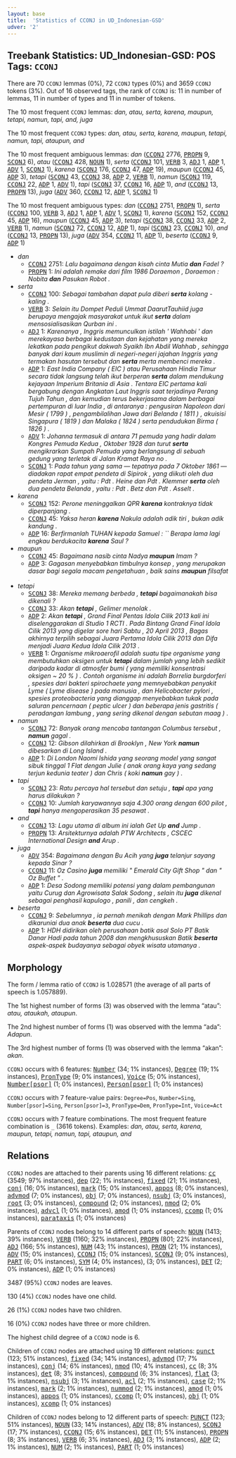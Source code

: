 ```yaml
---
layout: base
title:  'Statistics of CCONJ in UD_Indonesian-GSD'
udver: '2'
---
```


## Treebank Statistics: UD_Indonesian-GSD: POS Tags: `CCONJ`

There are 70 `CCONJ` lemmas (0%), 72 `CCONJ` types (0%) and 3659 `CCONJ` tokens (3%).
Out of 16 observed tags, the rank of `CCONJ` is: 11 in number of lemmas, 11 in number of types and 11 in number of tokens.

The 10 most frequent `CCONJ` lemmas: <em>dan, atau, serta, karena, maupun, tetapi, namun, tapi, and, juga</em>

The 10 most frequent `CCONJ` types:  <em>dan, atau, serta, karena, maupun, tetapi, namun, tapi, ataupun, and</em>

The 10 most frequent ambiguous lemmas: <em>dan</em> (<tt><a href="id_gsd-pos-CCONJ.html">CCONJ</a></tt> 2776, <tt><a href="id_gsd-pos-PROPN.html">PROPN</a></tt> 9, <tt><a href="id_gsd-pos-SCONJ.html">SCONJ</a></tt> 6), <em>atau</em> (<tt><a href="id_gsd-pos-CCONJ.html">CCONJ</a></tt> 428, <tt><a href="id_gsd-pos-NOUN.html">NOUN</a></tt> 1), <em>serta</em> (<tt><a href="id_gsd-pos-CCONJ.html">CCONJ</a></tt> 101, <tt><a href="id_gsd-pos-VERB.html">VERB</a></tt> 3, <tt><a href="id_gsd-pos-ADJ.html">ADJ</a></tt> 1, <tt><a href="id_gsd-pos-ADP.html">ADP</a></tt> 1, <tt><a href="id_gsd-pos-ADV.html">ADV</a></tt> 1, <tt><a href="id_gsd-pos-SCONJ.html">SCONJ</a></tt> 1), <em>karena</em> (<tt><a href="id_gsd-pos-SCONJ.html">SCONJ</a></tt> 176, <tt><a href="id_gsd-pos-CCONJ.html">CCONJ</a></tt> 47, <tt><a href="id_gsd-pos-ADP.html">ADP</a></tt> 19), <em>maupun</em> (<tt><a href="id_gsd-pos-CCONJ.html">CCONJ</a></tt> 45, <tt><a href="id_gsd-pos-ADP.html">ADP</a></tt> 3), <em>tetapi</em> (<tt><a href="id_gsd-pos-SCONJ.html">SCONJ</a></tt> 43, <tt><a href="id_gsd-pos-CCONJ.html">CCONJ</a></tt> 38, <tt><a href="id_gsd-pos-ADP.html">ADP</a></tt> 2, <tt><a href="id_gsd-pos-VERB.html">VERB</a></tt> 1), <em>namun</em> (<tt><a href="id_gsd-pos-SCONJ.html">SCONJ</a></tt> 119, <tt><a href="id_gsd-pos-CCONJ.html">CCONJ</a></tt> 22, <tt><a href="id_gsd-pos-ADP.html">ADP</a></tt> 1, <tt><a href="id_gsd-pos-ADV.html">ADV</a></tt> 1), <em>tapi</em> (<tt><a href="id_gsd-pos-SCONJ.html">SCONJ</a></tt> 37, <tt><a href="id_gsd-pos-CCONJ.html">CCONJ</a></tt> 16, <tt><a href="id_gsd-pos-ADP.html">ADP</a></tt> 1), <em>and</em> (<tt><a href="id_gsd-pos-CCONJ.html">CCONJ</a></tt> 13, <tt><a href="id_gsd-pos-PROPN.html">PROPN</a></tt> 13), <em>juga</em> (<tt><a href="id_gsd-pos-ADV.html">ADV</a></tt> 360, <tt><a href="id_gsd-pos-CCONJ.html">CCONJ</a></tt> 12, <tt><a href="id_gsd-pos-ADP.html">ADP</a></tt> 1, <tt><a href="id_gsd-pos-SCONJ.html">SCONJ</a></tt> 1)

The 10 most frequent ambiguous types:  <em>dan</em> (<tt><a href="id_gsd-pos-CCONJ.html">CCONJ</a></tt> 2751, <tt><a href="id_gsd-pos-PROPN.html">PROPN</a></tt> 1), <em>serta</em> (<tt><a href="id_gsd-pos-CCONJ.html">CCONJ</a></tt> 100, <tt><a href="id_gsd-pos-VERB.html">VERB</a></tt> 3, <tt><a href="id_gsd-pos-ADJ.html">ADJ</a></tt> 1, <tt><a href="id_gsd-pos-ADP.html">ADP</a></tt> 1, <tt><a href="id_gsd-pos-ADV.html">ADV</a></tt> 1, <tt><a href="id_gsd-pos-SCONJ.html">SCONJ</a></tt> 1), <em>karena</em> (<tt><a href="id_gsd-pos-SCONJ.html">SCONJ</a></tt> 152, <tt><a href="id_gsd-pos-CCONJ.html">CCONJ</a></tt> 45, <tt><a href="id_gsd-pos-ADP.html">ADP</a></tt> 16), <em>maupun</em> (<tt><a href="id_gsd-pos-CCONJ.html">CCONJ</a></tt> 45, <tt><a href="id_gsd-pos-ADP.html">ADP</a></tt> 3), <em>tetapi</em> (<tt><a href="id_gsd-pos-SCONJ.html">SCONJ</a></tt> 38, <tt><a href="id_gsd-pos-CCONJ.html">CCONJ</a></tt> 33, <tt><a href="id_gsd-pos-ADP.html">ADP</a></tt> 2, <tt><a href="id_gsd-pos-VERB.html">VERB</a></tt> 1), <em>namun</em> (<tt><a href="id_gsd-pos-SCONJ.html">SCONJ</a></tt> 72, <tt><a href="id_gsd-pos-CCONJ.html">CCONJ</a></tt> 12, <tt><a href="id_gsd-pos-ADP.html">ADP</a></tt> 1), <em>tapi</em> (<tt><a href="id_gsd-pos-SCONJ.html">SCONJ</a></tt> 23, <tt><a href="id_gsd-pos-CCONJ.html">CCONJ</a></tt> 10), <em>and</em> (<tt><a href="id_gsd-pos-CCONJ.html">CCONJ</a></tt> 13, <tt><a href="id_gsd-pos-PROPN.html">PROPN</a></tt> 13), <em>juga</em> (<tt><a href="id_gsd-pos-ADV.html">ADV</a></tt> 354, <tt><a href="id_gsd-pos-CCONJ.html">CCONJ</a></tt> 11, <tt><a href="id_gsd-pos-ADP.html">ADP</a></tt> 1), <em>beserta</em> (<tt><a href="id_gsd-pos-CCONJ.html">CCONJ</a></tt> 9, <tt><a href="id_gsd-pos-ADP.html">ADP</a></tt> 1)


* <em>dan</em>
  * <tt><a href="id_gsd-pos-CCONJ.html">CCONJ</a></tt> 2751: <em>Lalu bagaimana dengan kisah cinta Mutia <b>dan</b> Fadel ?</em>
  * <tt><a href="id_gsd-pos-PROPN.html">PROPN</a></tt> 1: <em>Ini adalah remake dari film 1986 Doraemon , Doraemon : Nobita <b>dan</b> Pasukan Robot .</em>
* <em>serta</em>
  * <tt><a href="id_gsd-pos-CCONJ.html">CCONJ</a></tt> 100: <em>Sebagai tambahan dapat pula diberi <b>serta</b> kolang - kaling .</em>
  * <tt><a href="id_gsd-pos-VERB.html">VERB</a></tt> 3: <em>Selain itu Dompet Peduli Ummat DaarutTauhiid juga berupaya mengajak masyarakat untuk ikut <b>serta</b> dalam mensosialisasikan Qurban ini .</em>
  * <tt><a href="id_gsd-pos-ADJ.html">ADJ</a></tt> 1: <em>Karenanya , Inggris memunculkan istilah ' Wahhabi ' dan merekayasa berbagai kedustaan dan kejahatan yang mereka lekatkan pada pengikut dakwah Syaikh Ibn Abdil Wahhab , sehingga banyak dari kaum muslimin di negeri-negeri jajahan Inggris yang termakan hasutan tersebut dan <b>serta</b> merta membenci mereka .</em>
  * <tt><a href="id_gsd-pos-ADP.html">ADP</a></tt> 1: <em>East India Company ( EIC ) atau Perusahaan Hindia Timur secara tidak langsung telah ikut berperan <b>serta</b> dalam mendukung kejayaan Imperium Britania di Asia . Tentara EIC pertama kali bergabung dengan Angkatan Laut Inggris saat terjadinya Perang Tujuh Tahun , dan kemudian terus bekerjasama dalam berbagai pertempuran di luar India , di antaranya : pengusiran Napoleon dari Mesir ( 1799 ) , pengambilalihan Jawa dari Belanda ( 1811 ) , akuisisi Singapura ( 1819 ) dan Malaka ( 1824 ) serta pendudukan Birma ( 1826 ) .</em>
  * <tt><a href="id_gsd-pos-ADV.html">ADV</a></tt> 1: <em>Johanna termasuk di antara 71 pemuda yang hadir dalam Kongres Pemuda Kedua , Oktober 1928 dan turut <b>serta</b> mengikrarkan Sumpah Pemuda yang berlangsung di sebuah gedung yang terletak di Jalan Kramat Raya no .</em>
  * <tt><a href="id_gsd-pos-SCONJ.html">SCONJ</a></tt> 1: <em>Pada tahun yang sama — tepatnya pada 7 Oktober 1861 — diadakan rapat empat pendeta di Sipirok , yang diikuti oleh dua pendeta Jerman , yaitu : Pdt . Heine dan Pdt . Klemmer <b>serta</b> oleh dua pendeta Belanda , yaitu : Pdt . Betz dan Pdt . Asselt .</em>
* <em>karena</em>
  * <tt><a href="id_gsd-pos-SCONJ.html">SCONJ</a></tt> 152: <em>Perone meninggalkan QPR <b>karena</b> kontraknya tidak diperpanjang .</em>
  * <tt><a href="id_gsd-pos-CCONJ.html">CCONJ</a></tt> 45: <em>Yaksa heran <b>karena</b> Nakula adalah adik tiri , bukan adik kandung .</em>
  * <tt><a href="id_gsd-pos-ADP.html">ADP</a></tt> 16: <em>Berfirmanlah TUHAN kepada Samuel : `` Berapa lama lagi engkau berdukacita <b>karena</b> Saul ?</em>
* <em>maupun</em>
  * <tt><a href="id_gsd-pos-CCONJ.html">CCONJ</a></tt> 45: <em>Bagaimana nasib cinta Nadya <b>maupun</b> Imam ?</em>
  * <tt><a href="id_gsd-pos-ADP.html">ADP</a></tt> 3: <em>Gagasan menyebabkan timbulnya konsep , yang merupakan dasar bagi segala macam pengetahuan , baik sains <b>maupun</b> filsafat .</em>
* <em>tetapi</em>
  * <tt><a href="id_gsd-pos-SCONJ.html">SCONJ</a></tt> 38: <em>Mereka memang berbeda , <b>tetapi</b> bagaimanakah bisa dikenali ?</em>
  * <tt><a href="id_gsd-pos-CCONJ.html">CCONJ</a></tt> 33: <em>Akan <b>tetapi</b> , Gelimer menolak .</em>
  * <tt><a href="id_gsd-pos-ADP.html">ADP</a></tt> 2: <em>Akan <b>tetapi</b> , Grand Final Pentas Idola Cilik 2013 kali ini diselenggarakan di Studio 1 RCTI . Pada Bintang Grand Final Idola Cilik 2013 yang digelar sore hari Sabtu , 20 April 2013 , Bagas akhirnya terpilih sebagai Juara Pertama Idola Cilik 2013 dan Difa menjadi Juara Kedua Idola Cilik 2013 .</em>
  * <tt><a href="id_gsd-pos-VERB.html">VERB</a></tt> 1: <em>Organisme mikroaerofil adalah suatu tipe organisme yang membutuhkan oksigen untuk <b>tetapi</b> dalam jumlah yang lebih sedikit daripada kadar di atmosfer bumi ( yang memiliki konsentrasi oksigen ~ 20 % ) . Contoh organisme ini adalah Borrelia burgdorferi , spesies dari bakteri spirochaete yang memnyebabkan penyakit Lyme ( Lyme disease ) pada manusia , dan Helicobacter pylori , spesies proteobacteria yang dianggap menyebabkan tukak pada saluran pencernaan ( peptic ulcer ) dan beberapa jenis gastritis ( peradangan lambung , yang sering dikenal dengan sebutan maag ) .</em>
* <em>namun</em>
  * <tt><a href="id_gsd-pos-SCONJ.html">SCONJ</a></tt> 72: <em>Banyak orang mencoba tantangan Columbus tersebut , <b>namun</b> gagal .</em>
  * <tt><a href="id_gsd-pos-CCONJ.html">CCONJ</a></tt> 12: <em>Gibson dilahirkan di Brooklyn , New York <b>namun</b> dibesarkan di Long Island .</em>
  * <tt><a href="id_gsd-pos-ADP.html">ADP</a></tt> 1: <em>Di London Naomi Ishida yang seorang model yang sangat sibuk tinggal 1 Flat dengan Julie ( anak orang kaya yang sedang terjun kedunia teater ) dan Chris ( koki <b>namun</b> gay ) .</em>
* <em>tapi</em>
  * <tt><a href="id_gsd-pos-SCONJ.html">SCONJ</a></tt> 23: <em>Ratu percaya hal tersebut dan setuju , <b>tapi</b> apa yang harus dilakukan ?</em>
  * <tt><a href="id_gsd-pos-CCONJ.html">CCONJ</a></tt> 10: <em>Jumlah karyawannya saja 4.300 orang dengan 600 pilot , <b>tapi</b> hanya mengoperasikan 35 pesawat .</em>
* <em>and</em>
  * <tt><a href="id_gsd-pos-CCONJ.html">CCONJ</a></tt> 13: <em>Lagu utama di album ini ialah Get Up <b>and</b> Jump .</em>
  * <tt><a href="id_gsd-pos-PROPN.html">PROPN</a></tt> 13: <em>Arsitekturnya adalah PTW Architects , CSCEC International Design <b>and</b> Arup .</em>
* <em>juga</em>
  * <tt><a href="id_gsd-pos-ADV.html">ADV</a></tt> 354: <em>Bagaimana dengan Bu Acih yang <b>juga</b> telanjur sayang kepada Sinar ?</em>
  * <tt><a href="id_gsd-pos-CCONJ.html">CCONJ</a></tt> 11: <em>Oz Casino <b>juga</b> memiliki " Emerald City Gift Shop " dan " Oz Buffet " .</em>
  * <tt><a href="id_gsd-pos-ADP.html">ADP</a></tt> 1: <em>Desa Sodong memiliki potensi yang dalam pembangunan yaitu Curug dan Agrowisata Salak Sodong , selain itu <b>juga</b> dikenal sebagai penghasil kapulogo , panili , dan cengkeh .</em>
* <em>beserta</em>
  * <tt><a href="id_gsd-pos-CCONJ.html">CCONJ</a></tt> 9: <em>Sebelumnya , ia pernah menikah dengan Mark Phillips dan dikaruniai dua anak <b>beserta</b> dua cucu .</em>
  * <tt><a href="id_gsd-pos-ADP.html">ADP</a></tt> 1: <em>HDH didirikan oleh perusahaan batik asal Solo PT Batik Danar Hadi pada tahun 2008 dan mengkhususkan Batik <b>beserta</b> aspek-aspek budayanya sebagai obyek wisata utamanya .</em>

## Morphology

The form / lemma ratio of `CCONJ` is 1.028571 (the average of all parts of speech is 1.057889).

The 1st highest number of forms (3) was observed with the lemma “atau”: <em>atau, ataukah, ataupun</em>.

The 2nd highest number of forms (1) was observed with the lemma “ada”: <em>Adapun</em>.

The 3rd highest number of forms (1) was observed with the lemma “akan”: <em>akan</em>.

`CCONJ` occurs with 6 features: <tt><a href="id_gsd-feat-Number.html">Number</a></tt> (34; 1% instances), <tt><a href="id_gsd-feat-Degree.html">Degree</a></tt> (19; 1% instances), <tt><a href="id_gsd-feat-PronType.html">PronType</a></tt> (9; 0% instances), <tt><a href="id_gsd-feat-Voice.html">Voice</a></tt> (5; 0% instances), <tt><a href="id_gsd-feat-Number-psor.html">Number[psor]</a></tt> (1; 0% instances), <tt><a href="id_gsd-feat-Person-psor.html">Person[psor]</a></tt> (1; 0% instances)

`CCONJ` occurs with 7 feature-value pairs: `Degree=Pos`, `Number=Sing`, `Number[psor]=Sing`, `Person[psor]=3`, `PronType=Dem`, `PronType=Int`, `Voice=Act`

`CCONJ` occurs with 7 feature combinations.
The most frequent feature combination is `_` (3616 tokens).
Examples: <em>dan, atau, serta, karena, maupun, tetapi, namun, tapi, ataupun, and</em>


## Relations

`CCONJ` nodes are attached to their parents using 16 different relations: <tt><a href="id_gsd-dep-cc.html">cc</a></tt> (3549; 97% instances), <tt><a href="id_gsd-dep-dep.html">dep</a></tt> (22; 1% instances), <tt><a href="id_gsd-dep-fixed.html">fixed</a></tt> (21; 1% instances), <tt><a href="id_gsd-dep-conj.html">conj</a></tt> (16; 0% instances), <tt><a href="id_gsd-dep-mark.html">mark</a></tt> (15; 0% instances), <tt><a href="id_gsd-dep-appos.html">appos</a></tt> (8; 0% instances), <tt><a href="id_gsd-dep-advmod.html">advmod</a></tt> (7; 0% instances), <tt><a href="id_gsd-dep-obj.html">obj</a></tt> (7; 0% instances), <tt><a href="id_gsd-dep-nsubj.html">nsubj</a></tt> (3; 0% instances), <tt><a href="id_gsd-dep-root.html">root</a></tt> (3; 0% instances), <tt><a href="id_gsd-dep-compound.html">compound</a></tt> (2; 0% instances), <tt><a href="id_gsd-dep-nmod.html">nmod</a></tt> (2; 0% instances), <tt><a href="id_gsd-dep-advcl.html">advcl</a></tt> (1; 0% instances), <tt><a href="id_gsd-dep-amod.html">amod</a></tt> (1; 0% instances), <tt><a href="id_gsd-dep-ccomp.html">ccomp</a></tt> (1; 0% instances), <tt><a href="id_gsd-dep-parataxis.html">parataxis</a></tt> (1; 0% instances)

Parents of `CCONJ` nodes belong to 14 different parts of speech: <tt><a href="id_gsd-pos-NOUN.html">NOUN</a></tt> (1413; 39% instances), <tt><a href="id_gsd-pos-VERB.html">VERB</a></tt> (1160; 32% instances), <tt><a href="id_gsd-pos-PROPN.html">PROPN</a></tt> (801; 22% instances), <tt><a href="id_gsd-pos-ADJ.html">ADJ</a></tt> (166; 5% instances), <tt><a href="id_gsd-pos-NUM.html">NUM</a></tt> (43; 1% instances), <tt><a href="id_gsd-pos-PRON.html">PRON</a></tt> (21; 1% instances), <tt><a href="id_gsd-pos-ADV.html">ADV</a></tt> (15; 0% instances), <tt><a href="id_gsd-pos-CCONJ.html">CCONJ</a></tt> (15; 0% instances), <tt><a href="id_gsd-pos-SCONJ.html">SCONJ</a></tt> (9; 0% instances), <tt><a href="id_gsd-pos-PART.html">PART</a></tt> (6; 0% instances), <tt><a href="id_gsd-pos-SYM.html">SYM</a></tt> (4; 0% instances),  (3; 0% instances), <tt><a href="id_gsd-pos-DET.html">DET</a></tt> (2; 0% instances), <tt><a href="id_gsd-pos-ADP.html">ADP</a></tt> (1; 0% instances)

3487 (95%) `CCONJ` nodes are leaves.

130 (4%) `CCONJ` nodes have one child.

26 (1%) `CCONJ` nodes have two children.

16 (0%) `CCONJ` nodes have three or more children.

The highest child degree of a `CCONJ` node is 6.

Children of `CCONJ` nodes are attached using 19 different relations: <tt><a href="id_gsd-dep-punct.html">punct</a></tt> (123; 51% instances), <tt><a href="id_gsd-dep-fixed.html">fixed</a></tt> (34; 14% instances), <tt><a href="id_gsd-dep-advmod.html">advmod</a></tt> (17; 7% instances), <tt><a href="id_gsd-dep-conj.html">conj</a></tt> (14; 6% instances), <tt><a href="id_gsd-dep-nmod.html">nmod</a></tt> (10; 4% instances), <tt><a href="id_gsd-dep-cc.html">cc</a></tt> (8; 3% instances), <tt><a href="id_gsd-dep-det.html">det</a></tt> (8; 3% instances), <tt><a href="id_gsd-dep-compound.html">compound</a></tt> (6; 3% instances), <tt><a href="id_gsd-dep-flat.html">flat</a></tt> (3; 1% instances), <tt><a href="id_gsd-dep-nsubj.html">nsubj</a></tt> (3; 1% instances), <tt><a href="id_gsd-dep-acl.html">acl</a></tt> (2; 1% instances), <tt><a href="id_gsd-dep-case.html">case</a></tt> (2; 1% instances), <tt><a href="id_gsd-dep-mark.html">mark</a></tt> (2; 1% instances), <tt><a href="id_gsd-dep-nummod.html">nummod</a></tt> (2; 1% instances), <tt><a href="id_gsd-dep-amod.html">amod</a></tt> (1; 0% instances), <tt><a href="id_gsd-dep-appos.html">appos</a></tt> (1; 0% instances), <tt><a href="id_gsd-dep-ccomp.html">ccomp</a></tt> (1; 0% instances), <tt><a href="id_gsd-dep-obj.html">obj</a></tt> (1; 0% instances), <tt><a href="id_gsd-dep-xcomp.html">xcomp</a></tt> (1; 0% instances)

Children of `CCONJ` nodes belong to 12 different parts of speech: <tt><a href="id_gsd-pos-PUNCT.html">PUNCT</a></tt> (123; 51% instances), <tt><a href="id_gsd-pos-NOUN.html">NOUN</a></tt> (33; 14% instances), <tt><a href="id_gsd-pos-ADV.html">ADV</a></tt> (18; 8% instances), <tt><a href="id_gsd-pos-SCONJ.html">SCONJ</a></tt> (17; 7% instances), <tt><a href="id_gsd-pos-CCONJ.html">CCONJ</a></tt> (15; 6% instances), <tt><a href="id_gsd-pos-DET.html">DET</a></tt> (11; 5% instances), <tt><a href="id_gsd-pos-PROPN.html">PROPN</a></tt> (8; 3% instances), <tt><a href="id_gsd-pos-VERB.html">VERB</a></tt> (6; 3% instances), <tt><a href="id_gsd-pos-ADJ.html">ADJ</a></tt> (3; 1% instances), <tt><a href="id_gsd-pos-ADP.html">ADP</a></tt> (2; 1% instances), <tt><a href="id_gsd-pos-NUM.html">NUM</a></tt> (2; 1% instances), <tt><a href="id_gsd-pos-PART.html">PART</a></tt> (1; 0% instances)

